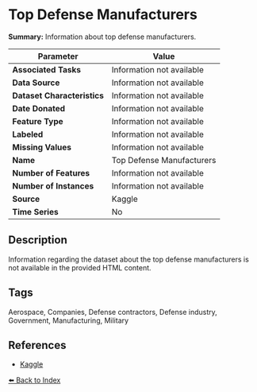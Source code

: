 # Top Defense Manufacturers

**Summary:** Information about top defense manufacturers.

| Parameter | Value |
| --- | --- |
| **Associated Tasks** | Information not available |
| **Data Source** | Information not available |
| **Dataset Characteristics** | Information not available |
| **Date Donated** | Information not available |
| **Feature Type** | Information not available |
| **Labeled** | Information not available |
| **Missing Values** | Information not available |
| **Name** | Top Defense Manufacturers |
| **Number of Features** | Information not available |
| **Number of Instances** | Information not available |
| **Source** | Kaggle |
| **Time Series** | No |

## Description

Information regarding the dataset about the top defense manufacturers is not available in the provided HTML content.

## Tags

Aerospace, Companies, Defense contractors, Defense industry, Government, Manufacturing, Military

## References

- [Kaggle](https://www.kaggle.com/datasets/surajjha101/top-defense-manufacturers)

[⬅️ Back to Index](../README.md)
